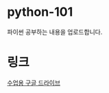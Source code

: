 # python-101
파이썬 공부하는 내용을 업로드합니다.

# 링크


[수업용 구글 드라이브](https://drive.google.com/drive/folders/1JSKY1ORNNaA30A9QLa9TcfgJUuweOfGf) 
